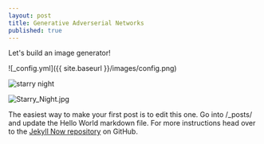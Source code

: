 ```yaml
---
layout: post
title: Generative Adverserial Networks
published: true
---
```


Let's build an image generator!

![_config.yml]({{ site.baseurl }}/images/config.png)

![starry night]({{site.baseurl}}/_posts/Starry_Night.jpg)

![Starry_Night.jpg]({{site.baseurl}}/_posts/Starry_Night.jpg)


The easiest way to make your first post is to edit this one. Go into /_posts/ and update the Hello World markdown file. For more instructions head over to the [Jekyll Now repository](https://github.com/barryclark/jekyll-now) on GitHub.

